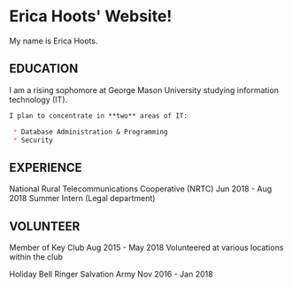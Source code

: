 # Erica Hoots' Website!

My name is Erica Hoots.

## EDUCATION

I am a rising sophomore at George Mason University studying information technology (IT).

```markdown
I plan to concentrate in **two** areas of IT:

 * Database Administration & Programming
 * Security
```

## EXPERIENCE

National Rural Telecommunications Cooperative (NRTC)
Jun 2018 - Aug 2018
Summer Intern (Legal department)

## VOLUNTEER

Member of Key Club
Aug 2015 - May 2018
	Volunteered at various locations within the club
	
Holiday Bell Ringer
Salvation Army
Nov 2016 - Jan 2018
